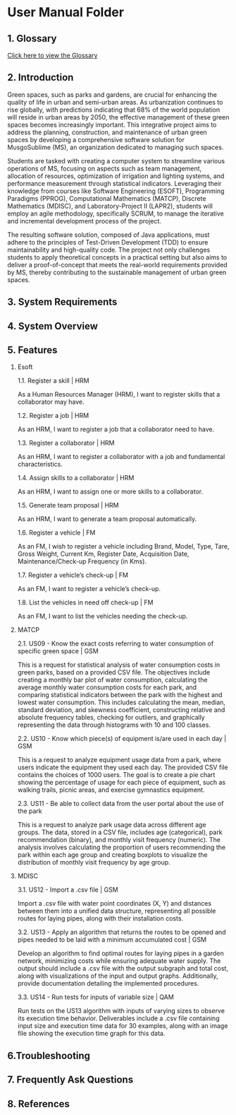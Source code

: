 # User Manual Folder
## 1. Glossary
 [Click here to view the Glossary](01.requirements-engineering/glossary.md)
 
## 2. Introduction
Green spaces, such as parks and gardens, are crucial for enhancing the quality of life in urban and semi-urban areas. 
As urbanization continues to rise globally, with predictions indicating that 68% of the world population will reside in urban areas by 2050, the effective management of these green spaces becomes increasingly important. 
This integrative project aims to address the planning, construction, and maintenance of urban green spaces by developing a comprehensive software solution for MusgoSublime (MS), an organization dedicated to managing such spaces.

Students are tasked with creating a computer system to streamline various operations of MS, focusing on aspects such as team management, allocation of resources, optimization of irrigation and lighting systems, and performance measurement through statistical indicators. 
Leveraging their knowledge from courses like Software Engineering (ESOFT), Programming Paradigms (PPROG), Computational Mathematics (MATCP), Discrete Mathematics (MDISC), and Laboratory-Project II (LAPR2), students will employ an agile methodology, specifically SCRUM, to manage the iterative and incremental development process of the project.

The resulting software solution, composed of Java applications, must adhere to the principles of Test-Driven Development (TDD) to ensure maintainability and high-quality code. 
The project not only challenges students to apply theoretical concepts in a practical setting but also aims to deliver a proof-of-concept that meets the real-world requirements provided by MS, thereby contributing to the sustainable management of urban green spaces.

## 3. System Requirements


## 4. System Overview


## 5. Features

1. Esoft

   
   1.1. Register a skill | HRM

   As a Human Resources Manager (HRM), I want to register skills that a collaborator may have.


   1.2. Register a job | HRM

   As an HRM, I want to register a job that a collaborator need to have.


   1.3. Register a collaborator | HRM

   As an HRM, I want to register a collaborator with a job and fundamental characteristics.
 

   1.4. Assign skills to a collaborator | HRM
 
   As an HRM, I want to assign one or more skills to a collaborator.
 

   1.5. Generate team proposal | HRM

   As an HRM, I want to generate a team proposal automatically.


   1.6. Register a vehicle | FM

   As an FM, I wish to register a vehicle including Brand, Model, Type, Tare, Gross      Weight, Current Km, Register Date, Acquisition Date, Maintenance/Check-up Frequency (in Kms).


   1.7. Register a vehicle’s check-up | FM

   As an FM, I want to register a vehicle’s check-up.


   1.8. List the vehicles in need off check-up | FM

   As an FM, I want to list the vehicles needing the check-up.


2. MATCP

   
   2.1. US09 - Know the exact costs referring to water consumption of specific green space | GSM

   This is a request for statistical analysis of water consumption costs in green parks, based on a provided CSV file. The objectives include creating a monthly bar plot of water consumption, calculating the average monthly water consumption costs for each park, and comparing statistical indicators between the park with the highest and lowest water consumption. This includes calculating the mean, median, standard deviation, and skewness coefficient, constructing relative and absolute frequency tables, checking for outliers, and graphically representing the data through histograms with 10 and 100 classes.
   

   2.2. US10 - Know which piece(s) of equipment is/are used in each day | GSM
   
   This is a request to analyze equipment usage data from a park, where users indicate the equipment they used each day. The provided CSV file contains the choices of 1000 users. The goal is to create a pie chart showing the percentage of usage for each piece of equipment, such as walking trails, picnic areas, and exercise gymnastics equipment.
   

   2.3. US11 - Be able to collect data from the user portal about the use of the park 
 
   This is a request to analyze park usage data across different age groups. The data, stored in a CSV file, includes age (categorical), park recommendation (binary), and monthly visit frequency (numeric). The analysis involves calculating the proportion of users recommending the park within each age group and creating boxplots to visualize the distribution of monthly visit frequency by age group.


3. MDISC

   
   3.1. US12 - Import a .csv file | GSM

   Import a .csv file with water point coordinates (X, Y) and distances between them into a unified data structure, representing all possible routes for laying pipes, along with their installation costs.
   

   3.2. US13 - Apply an algorithm that returns the routes to be opened and pipes needed to be laid with a minimum accumulated cost | GSM
   
   Develop an algorithm to find optimal routes for laying pipes in a garden network, minimizing costs while ensuring adequate water supply. The output should include a .csv file with the output subgraph and total cost, along with visualizations of the input and output graphs. Additionally, provide documentation detailing the implemented procedures.


   3.3. US14 - Run tests for inputs of variable size | QAM

   Run tests on the US13 algorithm with inputs of varying sizes to observe its execution time behavior. Deliverables include a .csv file containing input size and execution time data for 30 examples, along with an image file showing the execution time graph for this data.


## 6.Troubleshooting

## 7. Frequently Ask Questions

## 8. References